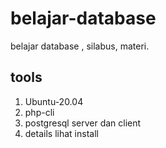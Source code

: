 # belajar-database
belajar database , silabus, materi.

## tools
1. Ubuntu-20.04
2. php-cli 
3. postgresql server dan client 
4. details lihat install


